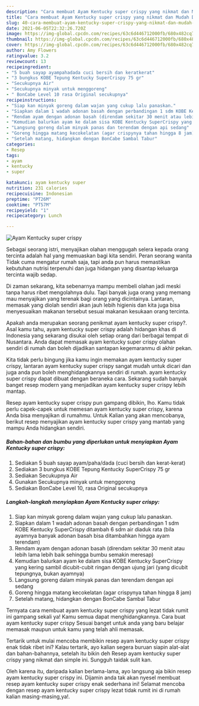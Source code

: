 ```yaml
---
description: "Cara membuat Ayam Kentucky super crispy yang nikmat dan Mudah Dibuat"
title: "Cara membuat Ayam Kentucky super crispy yang nikmat dan Mudah Dibuat"
slug: 40-cara-membuat-ayam-kentucky-super-crispy-yang-nikmat-dan-mudah-dibuat
date: 2021-06-05T22:32:26.720Z
image: https://img-global.cpcdn.com/recipes/63c6d446712000fb/680x482cq70/ayam-kentucky-super-crispy-foto-resep-utama.jpg
thumbnail: https://img-global.cpcdn.com/recipes/63c6d446712000fb/680x482cq70/ayam-kentucky-super-crispy-foto-resep-utama.jpg
cover: https://img-global.cpcdn.com/recipes/63c6d446712000fb/680x482cq70/ayam-kentucky-super-crispy-foto-resep-utama.jpg
author: Amy Flowers
ratingvalue: 3.2
reviewcount: 13
recipeingredient:
- "5 buah sayap ayampahadada cuci bersih dan keratkerat"
- "3 bungkus KOBE Tepung Kentucky SuperCrispy 75 gr"
- "Secukupnya Air"
- "Secukupnya minyak untuk menggoreng"
- " BonCabe Level 10 rasa Original secukupnya"
recipeinstructions:
- "Siap kan minyak goreng dalam wajan yang cukup lalu panaskan."
- "Siapkan dalam 1 wadah adonan basah dengan perbandingan 1 sdm KOBE Kentucky SuperCrispy ditambah 6 sdm air diaduk rata (bila ayamnya banyak adonan basah bisa ditambahkan hingga ayam terendam)"
- "Rendam ayam dengan adonan basah (direndam sekitar 30 menit atau lebih lama lebih baik sehingga bumbu semakin meresap)"
- "Kemudian balurkan ayam ke dalam sisa KOBE Kentucky SuperCrispy yang kering sambil dicubit-cubit ringan dengan ujung jari (yang dicubit tepungnya, bukan ayamnya)"
- "Langsung goreng dalam minyak panas dan terendam dengan api sedang"
- "Goreng hingga matang kecokelatan (agar crispynya tahan hingga 8 jam)"
- "Setelah matang, hidangkan dengan BonCabe Sambal Tabur"
categories:
- Resep
tags:
- ayam
- kentucky
- super

katakunci: ayam kentucky super 
nutrition: 231 calories
recipecuisine: Indonesian
preptime: "PT26M"
cooktime: "PT57M"
recipeyield: "1"
recipecategory: Lunch

---
```



![Ayam Kentucky super crispy](https://img-global.cpcdn.com/recipes/63c6d446712000fb/680x482cq70/ayam-kentucky-super-crispy-foto-resep-utama.jpg)

Sebagai seorang istri, menyajikan olahan menggugah selera kepada orang tercinta adalah hal yang memuaskan bagi kita sendiri. Peran seorang  wanita Tidak cuma mengatur rumah saja, tapi anda pun harus memastikan kebutuhan nutrisi terpenuhi dan juga hidangan yang disantap keluarga tercinta wajib sedap.

Di zaman  sekarang, kita sebenarnya mampu membeli olahan jadi meski tanpa harus ribet mengolahnya dulu. Tapi banyak juga orang yang memang mau menyajikan yang terenak bagi orang yang dicintainya. Lantaran, memasak yang diolah sendiri akan jauh lebih higienis dan kita juga bisa menyesuaikan makanan tersebut sesuai makanan kesukaan orang tercinta. 



Apakah anda merupakan seorang penikmat ayam kentucky super crispy?. Asal kamu tahu, ayam kentucky super crispy adalah hidangan khas di Indonesia yang sekarang disukai oleh setiap orang dari berbagai tempat di Nusantara. Anda dapat memasak ayam kentucky super crispy olahan sendiri di rumah dan boleh dijadikan santapan kegemaranmu di akhir pekan.

Kita tidak perlu bingung jika kamu ingin memakan ayam kentucky super crispy, lantaran ayam kentucky super crispy sangat mudah untuk dicari dan juga anda pun boleh menghidangkannya sendiri di rumah. ayam kentucky super crispy dapat dibuat dengan beraneka cara. Sekarang sudah banyak banget resep modern yang menjadikan ayam kentucky super crispy lebih mantap.

Resep ayam kentucky super crispy pun gampang dibikin, lho. Kamu tidak perlu capek-capek untuk memesan ayam kentucky super crispy, karena Anda bisa menyajikan di rumahmu. Untuk Kalian yang akan mencobanya, berikut resep menyajikan ayam kentucky super crispy yang mantab yang mampu Anda hidangkan sendiri.

<!--inarticleads1-->

##### Bahan-bahan dan bumbu yang diperlukan untuk menyiapkan Ayam Kentucky super crispy:

1. Sediakan 5 buah sayap ayam/paha/dada (cuci bersih dan kerat-kerat)
1. Sediakan 3 bungkus KOBE Tepung Kentucky SuperCrispy 75 gr
1. Sediakan Secukupnya Air
1. Gunakan Secukupnya minyak untuk menggoreng
1. Sediakan  BonCabe Level 10, rasa Original secukupnya




<!--inarticleads2-->

##### Langkah-langkah menyiapkan Ayam Kentucky super crispy:

1. Siap kan minyak goreng dalam wajan yang cukup lalu panaskan.
1. Siapkan dalam 1 wadah adonan basah dengan perbandingan 1 sdm KOBE Kentucky SuperCrispy ditambah 6 sdm air diaduk rata (bila ayamnya banyak adonan basah bisa ditambahkan hingga ayam terendam)
1. Rendam ayam dengan adonan basah (direndam sekitar 30 menit atau lebih lama lebih baik sehingga bumbu semakin meresap)
1. Kemudian balurkan ayam ke dalam sisa KOBE Kentucky SuperCrispy yang kering sambil dicubit-cubit ringan dengan ujung jari (yang dicubit tepungnya, bukan ayamnya)
1. Langsung goreng dalam minyak panas dan terendam dengan api sedang
1. Goreng hingga matang kecokelatan (agar crispynya tahan hingga 8 jam)
1. Setelah matang, hidangkan dengan BonCabe Sambal Tabur




Ternyata cara membuat ayam kentucky super crispy yang lezat tidak rumit ini gampang sekali ya! Kamu semua dapat menghidangkannya. Cara buat ayam kentucky super crispy Sesuai banget untuk anda yang baru belajar memasak maupun untuk kamu yang telah ahli memasak.

Tertarik untuk mulai mencoba membikin resep ayam kentucky super crispy enak tidak ribet ini? Kalau tertarik, ayo kalian segera buruan siapin alat-alat dan bahan-bahannya, setelah itu bikin deh Resep ayam kentucky super crispy yang nikmat dan simple ini. Sungguh taidak sulit kan. 

Oleh karena itu, daripada kalian berlama-lama, ayo langsung aja bikin resep ayam kentucky super crispy ini. Dijamin anda tak akan nyesel membuat resep ayam kentucky super crispy enak sederhana ini! Selamat mencoba dengan resep ayam kentucky super crispy lezat tidak rumit ini di rumah kalian masing-masing,ya!.

